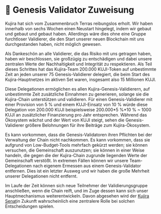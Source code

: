# 🎉 Genesis Validator Zuweisung

Kujira hat sich vom Zusammenbruch Terras reibungslos erholt. Wir haben innerhalb von sechs Wochen einen Neustart hingelegt, indem wir gebaut und gebaut und gebaut haben. Allerdings wäre dies ohne eine Gruppe furchtloser Validierer, die den Start unserer neuen Blockchain mit uns durchgestanden haben, nicht möglich gewesen.

Als Dankeschön an alle Validierer, die das Risiko mit uns getragen haben, haben wir beschlossen, sie großzügig zu entschädigen und dabei unsere zentralen Werte der Nachhaltigkeit und Integrität zu respektieren. Als Teil dieses Schrittes hat das Kujira-Team 200.000 KUJI-Token auf unbestimmte Zeit an jeden unserer 75 Genesis-Validierer delegiert, die beim Start des Kujira-Hauptnetzes im aktiven Set waren, insgesamt also 15 Millionen KUJI.

Diese Delegationen ermöglichen es allen Kujira-Genesis-Validierern, auf unbestimmte Zeit zusätzliche Einnahmen zu generieren, solange sie die Kujira-Chain unterstützen und validieren. Für einen Genesis-Validierer mit einer Provision von 5 % und einem KUJI-Einsatz von 10 % würde diese Delegation von 200.000 KUJI beispielsweise 200.000\*5 %\*10 % \~ 1000 KUJI an zusätzlicher Finanzierung pro Jahr entsprechen. Während das Ökosystem wächst und der Wert von KUJI steigt, sehen die Genesis-Validierer größere Belohnungen für ihre Beiträge zum Kujira-Ökosystem.

Es kann vorkommen, dass die Genesis-Validatoren ihren Pflichten bei der Verwaltung der Chain nicht nachkommen. Es kann vorkommen, dass sie aufgrund von Low-Budget-Tools mehrfach gekürzt werden; sie können versuchen, die Gemeinschaft auszunutzen; sie können in einer Weise handeln, die gegen die der Kujira-Chain zugrunde liegenden Werte der Gemeinschaft verstößt. In extremen Fällen können wir unsere Team-Delegationen nach eigenem Ermessen aus einem Genesis-Validator entfernen. Dies ist ein letzter Ausweg und wir haben die große Mehrheit unserer Delegationen nicht entfernt.

Im Laufe der Zeit können sich neue Teilnehmer der Validierungsgruppe anschließen, wenn die Chain reift, und im Zuge dessen kann sich unser Hauptmechanismus weiterentwickeln. Davon abgesehen wird der [Kujira Senat](../dapps-and-infrastructure/senate.md)in Zukunft wahrscheinlich eine zentralere Rolle bei solchen Entscheidungen spielen. &#x20;
